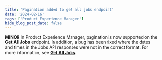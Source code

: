 ```yaml
---
title: 'Pagination added to get all jobs endpoint'
date: '2024-02-16'
tags: ['Product Experience Manager']
hide_blog_post_date: false
---
```

**MINOR** In Product Experience Manager, pagination is now supported on the **Get All Jobs** endpoint. In addition, a bug has been fixed where the dates and times in the Jobs API responses were not in the correct format. For more information, see **[Get All Jobs](https://elasticpath.dev/docs/pxm/jobs-api/get-all-jobs)**.
